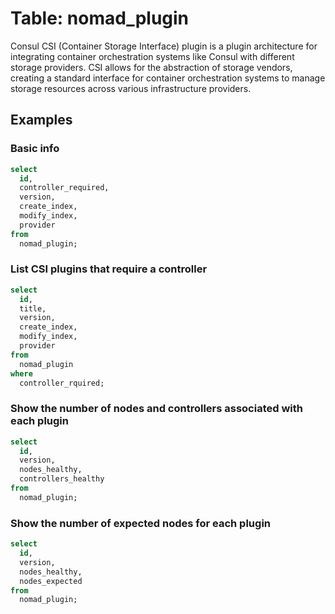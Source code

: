 # Table: nomad_plugin

Consul CSI (Container Storage Interface) plugin is a plugin architecture for integrating container orchestration systems like Consul with different storage providers. CSI allows for the abstraction of storage vendors, creating a standard interface for container orchestration systems to manage storage resources across various infrastructure providers.

## Examples

### Basic info

```sql
select
  id,
  controller_required,
  version,
  create_index,
  modify_index,
  provider
from
  nomad_plugin;
```

### List CSI plugins that require a controller

```sql
select
  id,
  title,
  version,
  create_index,
  modify_index,
  provider
from
  nomad_plugin
where
  controller_rquired;
```

### Show the number of nodes and controllers associated with each plugin

```sql
select
  id,
  version,
  nodes_healthy,
  controllers_healthy
from
  nomad_plugin;
```

### Show the number of expected nodes for each plugin

```sql
select
  id,
  version,
  nodes_healthy,
  nodes_expected
from
  nomad_plugin;
```
